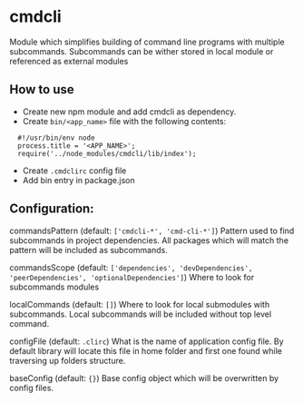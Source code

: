 # cmdcli

Module which simplifies building of command line programs with multiple subcommands.
Subcommands can be wither stored in local module or referenced as external modules

## How to use

* Create new npm module and add cmdcli as dependency.
* Create `bin/<app_name>` file with the following contents:
```
  #!/usr/bin/env node
  process.title = '<APP_NAME>';
  require('../node_modules/cmdcli/lib/index');
```
* Create `.cmdclirc` config file
* Add bin entry in package.json

## Configuration:

commandsPattern (default: `['cmdcli-*', 'cmd-cli-*']`)
Pattern used to find subcommands in project dependencies. All packages which will match the pattern will be included as subcommands.

commandsScope (default: `['dependencies', 'devDependencies', 'peerDependencies', 'optionalDependencies']`)
Where to look for subcommands modules

localCommands (default: `[]`)
Where to look for local submodules with subcommands. Local subcommands will be included without top level command.

configFile (default: `.clirc`)
What is the name of application config file. By default library will locate this file in home folder and first one found while traversing up folders structure.

baseConfig (default: `{}`)
Base config object which will be overwritten by config files.

